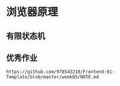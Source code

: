 # 浏览器原理

## 有限状态机

## 优秀作业

    https://github.com/978543210/Frontend-01-Template/blob/master/week05/NOTE.md 
